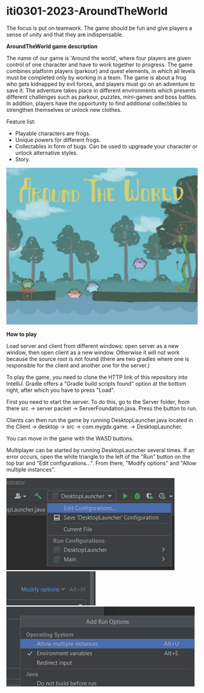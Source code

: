 # iti0301-2023-AroundTheWorld

The focus is put on teamwork.
The game should be fun and give players a sense of unity and that they are indispensable.

**AroundTheWorld game description**

The name of our game is 'Around the world', where four players are given control of one character and have to work together to progress. The game combines platform players (parkour) and quest elements, in which all levels must be completed only by working in a team.
The game is about a frog who gets kidnapped by evil forces, and players must go on an adventure to save it. The adventure takes place in different environments which presents different challenges such as parkour, puzzles, mini-games and boss battles.
In addition, players have the opportunity to find additional collectibles to strengthen themselves or unlock new clothes.

Feature list:
- Playable characters are frogs.
- Unique powers for different frogs.
- Collectables in form of bugs. Can be used to upgreade your character or unlock alternative styles.
- Story.

![image](images/photo_2023-02-12_16-29-44.jpg)

**How to play**

Load server and client from different windows: open server as a new window, then open client as a new window. Otherwise it will not work because the source root is not found (there are two gradles where one is responsible for the client and another one for the server.)

To play the game, you need to clone the HTTP link of this repository into IntelliJ. Gradle offers a "Gradle build scripts found" option at the bottom right, after which you have to press "Load".

First you need to start the server. To do this, go to the Server folder, from there src -> server packet -> ServerFoundation.java. Press the button to run.

Clients can then run the game by running DesktopLauncher.java located in the Client -> desktop -> src -> com.mygdx.game. -> DesktopLauncher.

You can move in the game with the WASD buttons.

Multiplayer can be started by running DesktopLauncher several times. If an error occurs, open the white triangle to the left of the "Run" button on the top bar and "Edit configurations...". From there, "Modify options" and "Allow multiple instances".

![image](image.png)
![image](mpodify-optiobns.png)
![image](multiplayer-screens.png)
